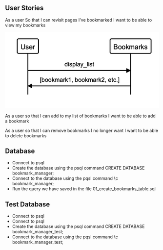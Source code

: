 User Stories
------------
As a user
So that I can revisit pages I've bookmarked
I want to be able to view my bookmarks

![Diagram for User Story 1](/User_story1_diagram1.png)


As a user
so that I can add to my list of bookmarks
I want to be able to add a bookmark

As a user 
so that I can remove bookmarks I no longer want
I want to be able to delete bookmarks

Database
--------

- Connect to psql
- Create the database using the psql command CREATE DATABASE bookmark_manager;
- Connect to the database using the pqsl command \c bookmark_manager;
- Run the query we have saved in the file 01_create_bookmarks_table.sql


Test Database
-------------
- Connect to psql
- Connect to psql
- Create the database using the psql command CREATE DATABASE bookmark_manager_test;
- Connect to the database using the pqsl command \c bookmark_manager_test;
